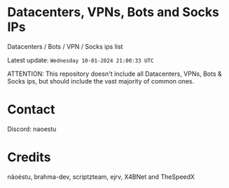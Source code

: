 # Datacenters, VPNs, Bots and Socks IPs
 
Datacenters / Bots / VPN / Socks ips list

Latest update: `Wednesday 10-01-2024 21:00:33 UTC` 

ATTENTION: This repository doesn't include all Datacenters, VPNs, Bots & Socks ips, 
but should include the vast majority of common ones.

# Contact
Discord: naoestu

# Credits
nãoéstu, brahma-dev, scriptzteam, ejrv, X4BNet and TheSpeedX
